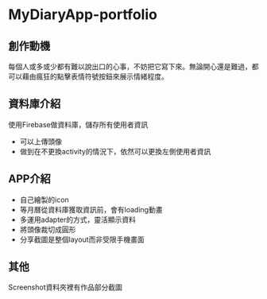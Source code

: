# MyDiaryApp-portfolio

## 創作動機
每個人或多或少都有難以說出口的心事，不妨把它寫下來。無論開心還是難過，都可以藉由瘋狂的點擊表情符號按鈕來展示情緒程度。

## 資料庫介紹
使用Firebase做資料庫，儲存所有使用者資訊
- 可以上傳頭像
- 做到在不更換activity的情況下，依然可以更換左側使用者資訊

## APP介紹
- 自己繪製的icon
- 等月曆從資料庫獲取資訊前，會有loading動畫
- 多運用adapter的方式，靈活顯示資料
- 將頭像裁切成圓形
- 分享截圖是整個layout而非受限手機畫面

## 其他
Screenshot資料夾裡有作品部分截圖
